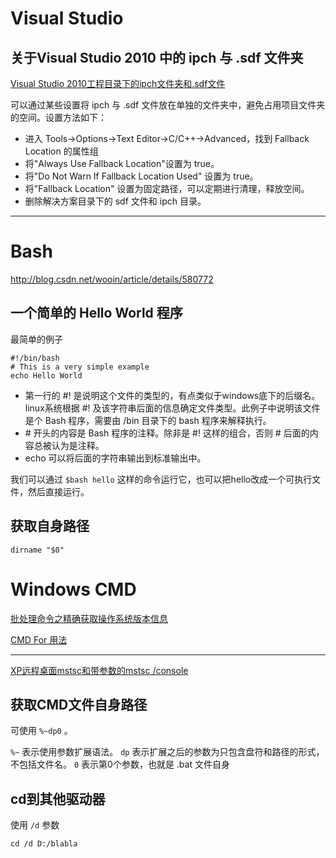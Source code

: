Visual Studio
==================================

##	关于Visual Studio 2010 中的 ipch 与 .sdf 文件夹

[Visual Studio 2010工程目录下的ipch文件夹和.sdf文件](http://www.cnblogs.com/web100/archive/2012/12/21/vs2010-ipch-sdf.html)

可以通过某些设置将 ipch 与 .sdf 文件放在单独的文件夹中，避免占用项目文件夹的空间。设置方法如下：

-	进入 Tools->Options->Text Editor->C/C++->Advanced，找到 Fallback Location 的属性组
-	将"Always Use Fallback Location"设置为 true。
-	将"Do Not Warn If Fallback Location Used" 设置为 true。
-	将"Fallback Location" 设置为固定路径，可以定期进行清理，释放空间。
-	删除解决方案目录下的 sdf 文件和 ipch 目录。


---
  
Bash
==================================================

http://blog.csdn.net/wooin/article/details/580772

## 一个简单的 Hello World 程序

最简单的例子

	#!/bin/bash
	# This is a very simple example
	echo Hello World	

-	第一行的 #! 是说明这个文件的类型的，有点类似于windows底下的后缀名。linux系统根据 #! 及该字符串后面的信息确定文件类型。此例子中说明该文件是个 Bash 程序，需要由 /bin 目录下的 bash 程序来解释执行。
-	\# 开头的内容是 Bash 程序的注释。除非是 #! 这样的组合，否则 # 后面的内容总被认为是注释。
-	echo 可以将后面的字符串输出到标准输出中。

我们可以通过 `$bash hello` 这样的命令运行它，也可以把hello改成一个可执行文件，然后直接运行。

##	获取自身路径

`dirname "$0"`


Windows CMD
=================================================


[批处理命令之精确获取操作系统版本信息](http://blog.csdn.net/clever101/article/details/8453378)

[CMD For 用法](http://club.topsage.com/thread-597580-1-1.html)


---

[XP远程桌面mstsc和带参数的mstsc /console](http://nic.upc.edu.cn/s/2/t/20/03/98/info920.htm)


##	获取CMD文件自身路径

可使用 `%~dp0` 。

`%~` 表示使用参数扩展语法。
`dp` 表示扩展之后的参数为只包含盘符和路径的形式，不包括文件名。
`0` 表示第0个参数，也就是 .bat 文件自身

##	cd到其他驱动器

使用 `/d` 参数

`cd /d D:/blabla`